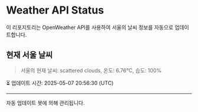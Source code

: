 
# Weather API Status

이 리포지토리는 OpenWeather API를 사용하여 서울의 날씨 정보를 자동으로 업데이트합니다.

## 현재 서울 날씨
> 서울의 현재 날씨: scattered clouds, 온도: 6.76°C, 습도: 100%

⏳ 업데이트 시간: 2025-05-07 20:56:30 (UTC)

---
자동 업데이트 봇에 의해 관리됩니다.
